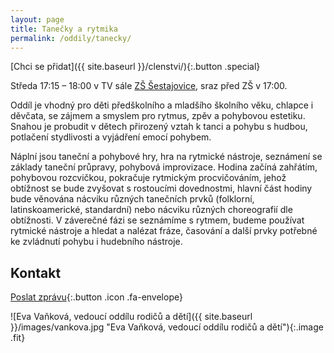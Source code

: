 ```yaml
---
layout: page
title: Tanečky a rytmika
permalink: /oddily/tanecky/
---
```


[Chci se přidat]({{ site.baseurl }}/clenstvi/){:.button .special}

Středa 17:15 – 18:00 v TV sále [ZŠ Šestajovice](https://www.google.cz/maps/place/Komensk%C3%A9ho+158,+250+92+%C5%A0estajovice/@50.110231,14.686489,14z/data=!4m5!3m4!1s0x470bf3725e982349:0x6d8e5edb7ec645b9!8m2!3d50.1120741!4d14.6827989?hl=cs), sraz před ZŠ v 17:00.

Oddíl je vhodný pro děti předškolního a mladšího školního věku, chlapce i děvčata, se zájmem a smyslem pro rytmus, zpěv a pohybovou estetiku. Snahou je probudit v dětech přirozený vztah k tanci a pohybu s hudbou, potlačení stydlivosti a vyjádření emocí pohybem.

Náplní jsou taneční a pohybové hry, hra na rytmické nástroje, seznámení se základy taneční průpravy, pohybová improvizace. Hodina začíná zahřátím, pohybovou rozcvičkou, pokračuje rytmickým procvičováním, jehož obtížnost se bude zvyšovat s rostoucími dovednostmi, hlavní část hodiny bude věnována nácviku různých tanečních prvků (folklorní, latinskoamerické, standardní) nebo nácviku různých choreografií dle obtížnosti. V záverečné fázi se seznámíme s rytmem, budeme používat rytmické nástroje a hledat a nalézat fráze, časování a další prvky potřebné ke zvládnutí pohybu i hudebního nástroje.

## Kontakt

[Poslat zprávu](#f){:.button .icon .fa-envelope}

![Eva Vaňková, vedoucí oddílu rodičů a dětí]({{ site.baseurl }}/images/vankova.jpg "Eva Vaňková, vedoucí oddílu rodičů a dětí"){:.image .fit}